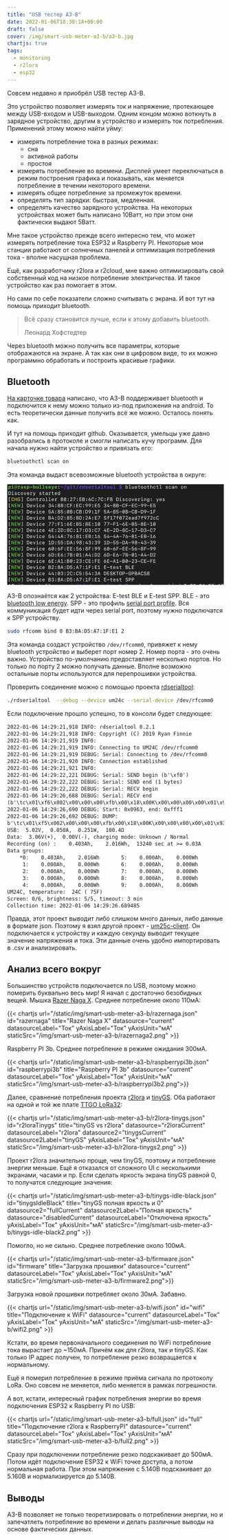 ```yaml
---
title: "USB тестер A3-B"
date: 2022-01-06T18:30:18+00:00
draft: false
cover: /img/smart-usb-meter-a3-b/a3-b.jpg
chartjs: true
tags:
  - monitoring
  - r2lora
  - esp32
---
```

Совсем недавно я приобрёл USB тестер A3-B.

Это устройство позволяет измерять ток и напряжение, протекающее между USB-входом и USB-выходом. Одним концом можно воткнуть в зарядное устройство, другим в устройство и измерять ток потребления. Применений этому можно найти уйму:

 * измерять потребление тока в разных режимах:
   * сна
   * активной работы
   * простоя
 * измерять потребление во времени. Дисплей умеет переключаться в режим построения графика и показывать, как меняется потребление в течении некоторого времени.
 * измерять общее потребление за промежуток времени.
 * определять тип зарядки: быстрая, медленная.
 * определять качество зарядного устройства. На некоторых устройствах может быть написано 10Ватт, но при этом они фактически выдают 5Ватт.
 
Мне такое устройство прежде всего интересно тем, что может измерять потребление тока ESP32 и Raspberry PI. Некоторые мои станции работают от солнечных панелей и оптимизация потребления тока - вполне насущная проблема. 

Ещё, как разработчику r2lora и r2cloud, мне важно оптимизировать свой собственный код на низкое потребление электричества. И такое устройство как раз помогает в этом.

Но сами по себе показатели сложно считывать с экрана. И вот тут на помощь приходит bluetooth.

> Всё сразу становится лучше, если к этому добавить bluetooth.
> 
> Леонард Хофстедтер

Через bluetooth можно получить все параметры, которые отображаются на экране. А так как они в цифровом виде, то их можно программно обработать и построить красивые графики.

## Bluetooth

[На карточке товара](https://www.amazon.co.uk/dp/B07DCS11GM) написано, что A3-B поддерживает bluetooth и подключится к нему можно только из-под приложения на android. То есть теоретически данные получить всё же можно. Осталось понять как.

И тут на помощь приходит github. Оказывается, умельцы уже давно разобрались в протоколе и смогли написать кучу программ. Для начала нужно найти устройство и привязать его:

```bash
bluetoothctl scan on
```

Эта команда выдаст всевозможные bluetooth устройства в округе:

![](/img/smart-usb-meter-a3-b/discovery.png)

A3-B опознаётся как 2 устройства: E-test BLE и E-test SPP. BLE - это [bluetooth low energy](https://ru.wikipedia.org/wiki/Bluetooth_с_низким_энергопотреблением). SPP - это профиль [serial port profile](https://en.wikipedia.org/wiki/List_of_Bluetooth_profiles#Serial_Port_Profile_(SPP)). Вся коммуникация будет идти через serial port, поэтому нужно подключатся к SPP устройству.

```bash
sudo rfcomm bind 0 B3:BA:D5:A7:1F:E1 2
```

Эта команда создаст устройство ```/dev/rfcomm0```, привяжет к нему bluetooth устройство и выберет порт номер 2. Номер порта - это очень важно. Устройство по-умолчанию предоставляет несколько портов. Но только по порту 2 можно получать данные. Вполне возможно остальные порты используются для перепрошивки устройства.

Проверить соединение можно с помощью проекта [rdserialtool](https://github.com/rfinnie/rdserialtool):

```bash
./rdserialtool  --debug --device um24c --serial-device /dev/rfcomm0
```

Если подключение прошло успешно, то в консоли будет следующее:

```
2022-01-06 14:29:21,918 INFO: rdserialtool 0.2.1
2022-01-06 14:29:21,918 INFO: Copyright (C) 2019 Ryan Finnie
2022-01-06 14:29:21,919 INFO: 
2022-01-06 14:29:21,919 INFO: Connecting to UM24C /dev/rfcomm0
2022-01-06 14:29:21,919 DEBUG: Serial: Connecting to /dev/rfcomm0
2022-01-06 14:29:21,920 INFO: Connection established
2022-01-06 14:29:21,921 INFO: 
2022-01-06 14:29:22,221 DEBUG: Serial: SEND begin (b'\xf0')
2022-01-06 14:29:22,222 DEBUG: Serial: SEND end (1 bytes)
2022-01-06 14:29:22,222 DEBUG: Serial: RECV begin
2022-01-06 14:29:26,688 DEBUG: Serial: RECV end (b'\tc\x01\xf6\x002\x00\x00\x00\xfb\x00\x18\x00K\x00\x00\x00\x00\x01\x93\x00\x00\x07\xe0\x00\x00\x00\x00\x00\x00\x00\x00\x00\x00\x00\x00\x00\x00\x00\x00\x00\x00\x00\x00\x00\x00\x00\x00\x00\x00\x00\x00\x00\x00\x00\x00\x00\x00\x00\x00\x00\x00\x00\x00\x00\x00\x00\x00\x00\x00\x00\x00\x00\x00\x00\x00\x00\x00\x00\x00\x00\x00\x00\x00\x00\x00\x00\x00\x00\x00\x00\x00\x00\x00\x00\x00\x012\x00\x00\x00\x00\x00\x00\x01\x93\x00\x00\x07\xe0\x00\x03\x00\x003\xb8\x00\x01\x00\x03\x00\x05\x00\x00\x03\xec\x00\x00\xff\xf1')
2022-01-06 14:29:26,690 DEBUG: Start: 0x0963, end: 0xfff1
2022-01-06 14:29:26,692 DEBUG: DUMP: b'\tc\x01\xf5\x002\x00\x00\x00\xfb\x00\x18\x00K\x00\x00\x00\x00\x01\x93\x00\x00\x07\xe0\x00\x00\x00\x00\x00\x00\x00\x00\x00\x00\x00\x00\x00\x00\x00\x00\x00\x00\x00\x00\x00\x00\x00\x00\x00\x00\x00\x00\x00\x00\x00\x00\x00\x00\x00\x00\x00\x00\x00\x00\x00\x00\x00\x00\x00\x00\x00\x00\x00\x00\x00\x00\x00\x00\x00\x00\x00\x00\x00\x00\x00\x00\x00\x00\x00\x00\x00\x00\x00\x00\x00\x00\x012\x00\x00\x00\x00\x00\x00\x01\x93\x00\x00\x07\xe0\x00\x03\x00\x003\xb8\x00\x01\x00\x03\x00\x05\x00\x00\x03\xec\x00\x00\xff\xf1'
USB:  5.02V,  0.050A,  0.251W,  100.4Ω
Data:  3.06V(+),  0.00V(-), charging mode: Unknown / Normal
Recording (on) :    0.403Ah,    2.016Wh,  13240 sec at >= 0.03A
Data groups:
    *0:    0.403Ah,    2.016Wh       5:    0.000Ah,    0.000Wh
     1:    0.000Ah,    0.000Wh       6:    0.000Ah,    0.000Wh
     2:    0.000Ah,    0.000Wh       7:    0.000Ah,    0.000Wh
     3:    0.000Ah,    0.000Wh       8:    0.000Ah,    0.000Wh
     4:    0.000Ah,    0.000Wh       9:    0.000Ah,    0.000Wh
UM24C, temperature:  24C ( 75F)
Screen: 0/6, brightness: 5/5, timeout: 3 min
Collection time: 2022-01-06 14:29:26.689485
```

Правда, этот проект выводит либо слишком много данных, либо данные в формате json. Поэтому я взял другой проект - [um25c-client](https://github.com/davatorium/um25c-client). Он подключается к устройству и каждую секунду выводит текущее значение напряжения и тока. Эти данные очень удобно импортировать в .csv и анализировать.

## Анализ всего вокруг

Большинство устройств подключается по USB, поэтому можно померить буквально весь мир! Я начал с достаточно безобидных вещей. Мышка [Razer Naga X](https://www.razer.com/gaming-mice/razer-naga-x/RZ01-03590100-R3U1). Среднее потребление около 110мА:

{{< chartjs url="/static/img/smart-usb-meter-a3-b/razernaga.json" id="razernaga" title="Razer Naga X" datasource="current" datasourceLabel="Ток" yAxisLabel="Ток" yAxisUnit="мA" staticSrc="/img/smart-usb-meter-a3-b/razernaga2.png" >}}

Raspberry PI 3b. Среднее потребление в режиме ожидания 300мА.

{{< chartjs url="/static/img/smart-usb-meter-a3-b/raspberrypi3b.json" id="raspberrypi3b" title="Raspberry PI 3b" datasource="current" datasourceLabel="Ток" yAxisLabel="Ток" yAxisUnit="мA" staticSrc="/img/smart-usb-meter-a3-b/raspberrypi3b2.png">}}

Далее, сравнение потребления проекта [r2lora](https://github.com/dernasherbrezon/r2lora) и [tinyGS](http://tinygs.com). Оба работают на одной и той же плате [TTGO LoRa32](http://www.lilygo.cn/prod_view.aspx?TypeId=50060&Id=1326&FId=t3:50060:3):

{{< chartjs url="/static/img/smart-usb-meter-a3-b/r2lora-tinygs.json" id="r2loraTinygs" title="tinyGS vs r2lora" datasource="r2loraCurrent" datasourceLabel="r2lora" datasource2="tinygsCurrent" datasource2Label="tinyGS" yAxisLabel="Ток" yAxisUnit="мA" staticSrc="/img/smart-usb-meter-a3-b/r2lora-tinygs2.png" >}}

Проект r2lora значительно проще, чем tinyGS, поэтому и потребление энергии меньше. Ещё я отказался от сложного UI с несколькими экранами, часами и пр. Если сделать яркость экрана tinyGS равной 0, то получатся следующие значения:

{{< chartjs url="/static/img/smart-usb-meter-a3-b/tinygs-idle-black.json" id="tinygsIdleBlack" title="tinyGS полная яркость и 0" datasource2="fullCurrent" datasource2Label="Полная яркость" datasource="disabledCurrent" datasourceLabel="Отключена яркость" yAxisLabel="Ток" yAxisUnit="мA" staticSrc="/img/smart-usb-meter-a3-b/tinygs-idle-black2.png" >}}

Помогло, но не сильно. Среднее потребление около 100мА.

{{< chartjs url="/static/img/smart-usb-meter-a3-b/firmware.json" id="firmware" title="Загрузка прошивки" datasource="current" datasourceLabel="Ток" yAxisLabel="Ток" yAxisUnit="мA" staticSrc="/img/smart-usb-meter-a3-b/firmware2.png">}}

Загрузка новой прошивки потребляет около 30мА. Забавно.

{{< chartjs url="/static/img/smart-usb-meter-a3-b/wifi.json" id="wifi" title="Подключение к WiFi" datasource="current" datasourceLabel="Ток" yAxisLabel="Ток" yAxisUnit="мA" staticSrc="/img/smart-usb-meter-a3-b/wifi2.png" >}}

Кстати, во время первоначального соединения по WiFi потребление тока вырастает до ~150мА. Причём как для r2lora, так и tinyGS. Как только IP адрес получен, то потребление резко возвращается к нормальному.

Ещё я померил потребление в режиме приёма сигнала по протоколу LoRa. Оно совсем не меняется, либо меняется в рамках погрешности.

А вот, кстати, интересный график потребления энергии во время подключения ESP32 к Raspberry PI по USB:

{{< chartjs url="/static/img/smart-usb-meter-a3-b/full.json" id="full" title="Подключение r2lora к RaspberryPI" datasource="current" datasourceLabel="Ток" yAxisLabel="Ток" yAxisUnit="мA" staticSrc="/img/smart-usb-meter-a3-b/full2.png" >}}

Сразу при подключении потребление резко подскакивает до 500мА. Потом идёт подключение ESP32 к WiFi точке доступа, а потом нормальная работа. При этом напряжение с 5.140В подскакивает до 5.160В и нормализируется до 5.140В.

## Выводы
  
A3-B позволяет не только теоретизировать о потреблении энергии, но и запечатлеть потребление во времени и делать различные выводы на основе фактических данных.